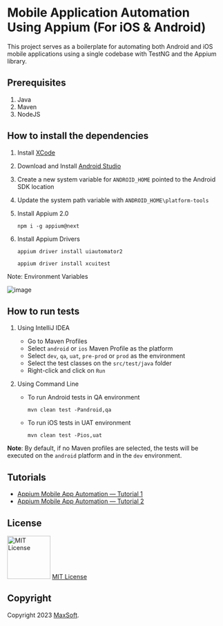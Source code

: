 # Mobile Application Automation Using Appium (For iOS & Android)

This project serves as a boilerplate for automating both Android and iOS mobile applications using a single codebase with TestNG and the Appium library.

## Prerequisites
1. Java
2. Maven
3. NodeJS

## How to install the dependencies
1. Install [XCode](https://apps.apple.com/us/app/xcode/id497799835?mt=12 "XCode")
2. Download and Install [Android Studio](https://developer.android.com/codelabs/basic-android-kotlin-compose-install-android-studio "Android Studio")
3. Create a new system variable for `ANDROID_HOME` pointed to the Android SDK location
4. Update the system path variable with `ANDROID_HOME\platform-tools`
5. Install Appium 2.0

   `npm i -g appium@next`

6. Install Appium Drivers 

    `appium driver install uiautomator2`
    
    `appium driver install xcuitest`

Note: Environment Variables

![image](https://user-images.githubusercontent.com/9147189/249979741-757ff724-a75e-4d3b-934f-e6af73d630e2.png)

## How to run tests
1. Using IntelliJ IDEA
   * Go to Maven Profiles
   * Select `android` or `ios` Maven Profile as the platform
   * Select `dev`, `qa`, `uat`, `pre-prod` or `prod` as the environment
   * Select the test classes on the `src/test/java` folder
   * Right-click and click on `Run`


2. Using Command Line
   * To run Android tests in QA environment

     `mvn clean test -Pandroid,qa`
   * To run iOS tests in UAT environment

     `mvn clean test -Pios,uat`

**Note**: By default, if no Maven profiles are selected, the tests will be executed on the `android` platform and in the `dev` environment.

## Tutorials
- [Appium Mobile App Automation — Tutorial 1](https://medium.com/automationmaster/appium-mobile-app-automation-406bf8b0fd80)
- [Appium Mobile App Automation — Tutorial 2](https://medium.com/automationmaster/appium-mobile-app-automation-tutorial-2-527d6d78998a)

## License
<img src="https://upload.wikimedia.org/wikipedia/commons/thumb/0/0b/License_icon-mit-2.svg/2000px-License_icon-mit-2.svg.png" alt="MIT License" width="100" height="100"/> [MIT License](https://opensource.org/licenses/MIT)

## Copyright
Copyright 2023 [MaxSoft](https://maxsoftlk.github.io/).
